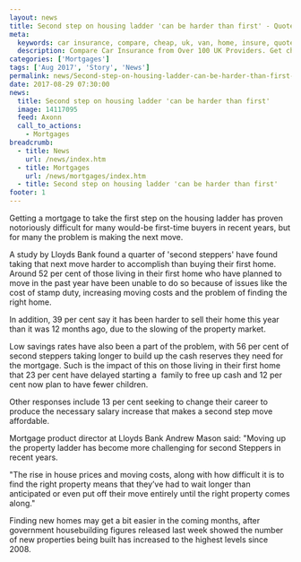 ```yaml
---
layout: news
title: Second step on housing ladder 'can be harder than first' - Quotezone.co.uk
meta:
  keywords: car insurance, compare, cheap, uk, van, home, insure, quotes, online, comparison, bike, loans, life
  description: Compare Car Insurance from Over 100 UK Providers. Get cheap quotes online now using our fast, free, secure comparison site
categories: ['Mortgages']
tags: ['Aug 2017', 'Story', 'News']
permalink: news/Second-step-on-housing-ladder-can-be-harder-than-first-.htm
date: 2017-08-29 07:30:00
news:
  title: Second step on housing ladder 'can be harder than first'
  image: 14117095
  feed: Axonn
  call_to_actions:
    - Mortgages
breadcrumb:
  - title: News
    url: /news/index.htm
  - title: Mortgages
    url: /news/mortgages/index.htm
  - title: Second step on housing ladder 'can be harder than first'
footer: 1
---
```


Getting a mortgage to take the first step on the housing ladder has proven notoriously difficult for many would-be first-time buyers in recent years, but for many the problem is making the next move.&nbsp;

A study by Lloyds Bank found a quarter of &#39;second steppers&#39; have found taking that next move harder to accomplish than buying their first home. Around 52 per cent of those living in their first home who have planned to move in the past year have been unable to do so because of issues like the cost of stamp duty, increasing moving costs and the problem of finding the right home.&nbsp;

In addition, 39 per cent say it has been harder to sell their home this year than it was 12 months ago, due to the slowing of the property market.&nbsp;

Low savings rates have also been a part of the problem, with 56 per cent of second steppers taking longer to build up the cash reserves they need for the mortgage. Such is the impact of this on those living in their first home that 23 per cent have delayed starting a &nbsp;family to free up cash and 12 per cent now plan to have fewer children.&nbsp;

Other responses include 13 per cent seeking to change their career to produce the necessary salary increase that makes a second step move affordable.

Mortgage product director at Lloyds Bank Andrew Mason said: &quot;Moving up the property ladder has become more challenging for second Steppers in recent years.&nbsp;

&quot;The rise in house prices and moving costs, along with how difficult it is to find the right property means that they&rsquo;ve had to wait longer than anticipated or even put off their move entirely until the right property comes along.&quot;

Finding new homes may get a bit easier in the coming months, after government housebuilding figures released last week showed the number of new properties being built has increased to the highest levels since 2008.

